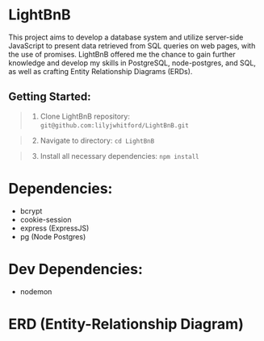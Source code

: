 # LightBnB

This project aims to develop a database system and utilize server-side JavaScript to present data retrieved from SQL queries on web pages, with the use of promises. LightBnB offered me the chance to gain further knowledge and develop my skills in PostgreSQL, node-postgres, and SQL, as well as crafting Entity Relationship Diagrams (ERDs). 


## Getting Started:

> 1. Clone LightBnB repository:
``` git@github.com:lilyjwhitford/LightBnB.git ```

> 2. Navigate to directory:
``` cd LightBnB ```

> 3. Install all necessary dependencies:
``` npm install ```

# Dependencies:

- bcrypt
- cookie-session
- express (ExpressJS)
- pg (Node Postgres)

# Dev Dependencies:

- nodemon

# ERD (Entity-Relationship Diagram)

